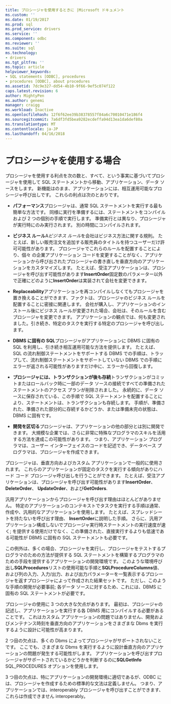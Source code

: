 ```yaml
---
title: プロシージャを使用するときに |Microsoft ドキュメント
ms.custom: ''
ms.date: 01/19/2017
ms.prod: sql
ms.prod_service: drivers
ms.service: ''
ms.component: odbc
ms.reviewer: ''
ms.suite: sql
ms.technology:
- drivers
ms.tgt_pltfrm: ''
ms.topic: article
helpviewer_keywords:
- SQL statements [ODBC], procedures
- procedures [ODBC], about procedures
ms.assetid: 7dc9e327-dd54-4b10-9f66-9ef5c074f122
caps.latest.revision: 6
author: MightyPen
ms.author: genemi
manager: craigg
ms.workload: Inactive
ms.openlocfilehash: 12f6f62ee39b38378557f84a6c70010471e186f4
ms.sourcegitcommit: 7a6df3fd5bea9282ecdeffa94d13ea1da6def80a
ms.translationtype: MT
ms.contentlocale: ja-JP
ms.lasthandoff: 04/16/2018
---
```

# <a name="when-to-use-procedures"></a>プロシージャを使用する場合
プロシージャを使用する利点を次の数と、すべて、という事実に基づいてプロシージャを使用して SQL ステートメントから移動、アプリケーション、データ ソースをします。 新機能はのまま、アプリケーションには、相互運用可能なプロシージャ呼び出しです。 これらの利点は次のとおりです。  
  
-   **パフォーマンス**プロシージャは、通常 SQL ステートメントを実行する最も簡単な方法です。 同様に実行を準備するには、ステートメントをコンパイルおよび 2 つの個別の手順で実行します。 準備実行とは異なり、プロシージャが実行時にのみ実行されます。 別の時間にコンパイルされます。  
  
-   **ビジネス ルール**A*ビジネス ルール*を会社はビジネス方法に関する規則。 たとえば、新しい販売注文を追加する販売員のタイトルを持つユーザーだけ許可可能性があります。 プロシージャでこれらのルールを配置することにより、個々 の企業アプリケーション コードを変更することがなく、アプリケーションから呼び出されたプロシージャの書き直しを垂直方向のアプリケーションをカスタマイズします。 たとえば、受注アプリケーションは、プロシージャを呼び出す可能性があります**InsertOrder**固定数のパラメーター以外で正確にどのように**InsertOrder**は実装されて会社を変更できます。  
  
-   **Replaceability**アプリケーションを再コンパイルしなくてもプロシージャを置き換えることができます、ファクトは、プロシージャのビジネス ルールを配置することに密接に関連します。 会社が購入し、アプリケーションのインストール後にビジネス ルールが変更された場合、会社は、そのルールを含むプロシージャを変更できます。 アプリケーションの観点では、何も変更されました。引き続き、特定のタスクを実行する特定のプロシージャを呼び出します。  
  
-   **DBMS に固有の SQL**プロシージャがアプリケーションに DBMS に固有の SQL を利用し、引き続き相互運用可能な方法を提供します。 たとえば、SQL の流れ制御ステートメントをサポートする DBMS での手順は、トラップして、流れ制御ステートメントをサポートしていない DBMS での手順にエラーが返される可能性がありますだけ中に、エラーから回復します。  
  
-   **プロシージャには、トランザクションが後も存続**トランザクションがコミットまたはロールバック時に一部のデータ ソースの接続ですべての準備されたステートメントのアクセス プランが削除されました。 永続的に、データ ソースに保存されている、この手順で SQL ステートメントを配置することにより、ステートメントは、トランザクションも存続します。 手順が、準備された、準備された部分的に存続するかどうか、または準備未完の状態は、DBMS に固有です。  
  
-   **開発を区切る**プロシージャは、アプリケーションの他の部分とは別に開発できます。 大規模な企業では、さらに非常に特殊なプログラマのスキルを活用する方法を達成この可能性があります。 つまり、アプリケーション プログラマは、ユーザー インターフェイスのコードを記述でき、データベース プログラマは、プロシージャを作成できます。  
  
 プロシージャは、垂直方向およびカスタム アプリケーションで一般的に使用されます。 これらのアプリケーションが固定のタスクを実行する傾向がありにハード コード プロシージャ呼び出しを行うことができます。 たとえば、受注アプリケーションは、プロシージャを呼び出す可能性があります**InsertOrder**、 **DeleteOrder**、 **UpdateOrder**、および**GetOrders**.  
  
 汎用アプリケーションからプロシージャを呼び出す理由はほとんどがありません。 特定のアプリケーションのコンテキストでタスクを実行する手順は通常、作成や、汎用的なアプリケーションを使用します。 たとえば、スプレッドシートを持たないを呼び出す理由、 **InsertOrder**に説明した手順。 さらに、汎用アプリケーション構成しないでプロシージャ実行時ステートメントの実行速度が速く; を提供する使用だけでなく、この準備された、直接実行するよりも低速である可能性が DBMS に固有の SQL ステートメントも必要です。  
  
 この例外は、多くの場合、プロシージャを実行し、プロシージャをテストするプログラマのための方法が提供する SQL ステートメントを構築するプログラマのための手段を提供するアプリケーションの開発環境です。 このような環境呼び出し**SQLProcedures**リストの使用可能な手順と**SQLProcedureColumns**値、および列の入力、入力/出力、および出力パラメーターを一覧表示するプロシージャを返すプロシージャによって作成された結果セットです。 ただし、このような手順の開発が必要事前; 各データ ソースに対するため、これには、DBMS に固有の SQL ステートメントが必要です。  
  
 プロシージャの使用に 3 つの大きな欠点があります。 最初は、プロシージャの記述し、アプリケーションを実行する各 DBMS 用にコンパイルする必要があることです。 これはカスタム アプリケーションの問題ではありません、開発およびメンテナンス時刻を垂直方向のアプリケーションをさまざまな Dbms を実行するように設計に可能性が高まります。  
  
 2 つ目の欠点は、多くの Dbms によってプロシージャがサポートされないことです。 ここでも、さまざまな Dbms を実行するように設計垂直方向のアプリケーションの問題が発生する可能性がします。 アプリケーションを呼び出すプロシージャがサポートされているかどうかを判断するのに**SQLGetInfo** SQL_PROCEDURES オプションを使用します。  
  
 3 つ目の欠点は、特にアプリケーションの開発環境に適切であるが、ODBC には、プロシージャを作成するための標準的な文法は定義しません。 つまり、アプリケーションでは、interoperably プロシージャを呼び出すことができます、これらは作成できません interoperably。

